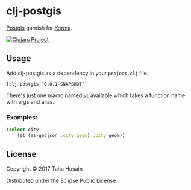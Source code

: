 # clj-postgis

[Postgis](http://www.postgis.net/) garnish for [Korma](https://github.com/korma/Korma).

[![Clojars Project](https://img.shields.io/clojars/v/clj-postgis.svg)](https://clojars.org/clj-postgis)

## Usage

Add clj-postgis as a dependency in your `project.clj` file.

`[clj-postgis "0.0.1-SNAPSHOT"]`

There's just one macro named `st` available which takes a function name with args and alias.

### Examples:

```clojure
(select city
    (st (as-geojson :city.geom) :city_geom))
```

## License

Copyright © 2017 Taha Husain

Distributed under the Eclipse Public License
